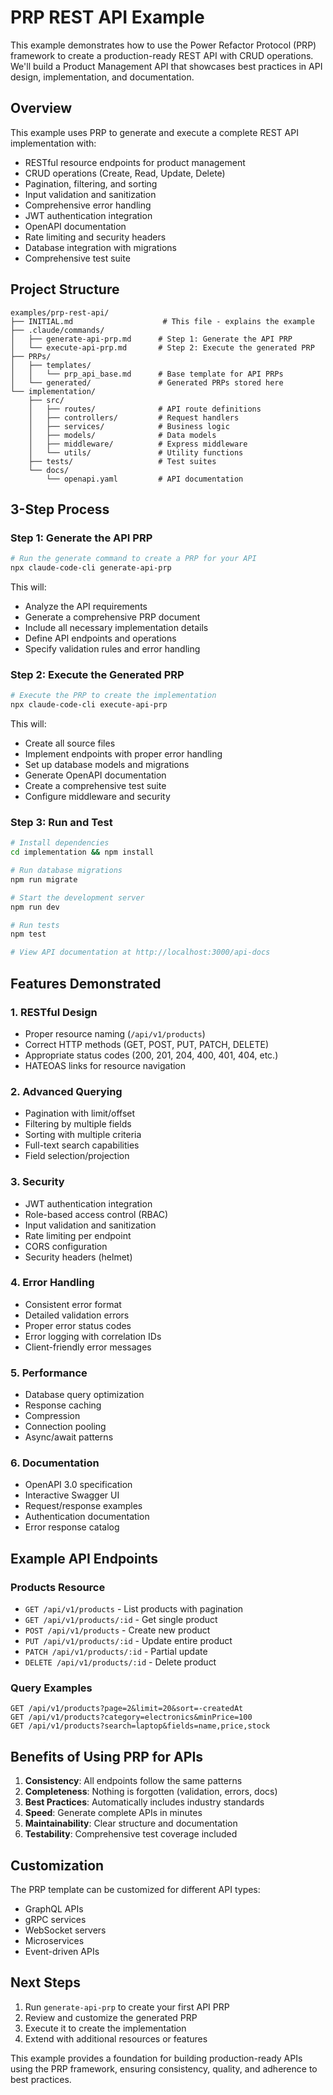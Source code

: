 # PRP REST API Example

This example demonstrates how to use the Power Refactor Protocol (PRP) framework to create a production-ready REST API with CRUD operations. We'll build a Product Management API that showcases best practices in API design, implementation, and documentation.

## Overview

This example uses PRP to generate and execute a complete REST API implementation with:
- RESTful resource endpoints for product management
- CRUD operations (Create, Read, Update, Delete)
- Pagination, filtering, and sorting
- Input validation and sanitization
- Comprehensive error handling
- JWT authentication integration
- OpenAPI documentation
- Rate limiting and security headers
- Database integration with migrations
- Comprehensive test suite

## Project Structure

```
examples/prp-rest-api/
├── INITIAL.md                    # This file - explains the example
├── .claude/commands/
│   ├── generate-api-prp.md      # Step 1: Generate the API PRP
│   └── execute-api-prp.md       # Step 2: Execute the generated PRP
├── PRPs/
│   ├── templates/
│   │   └── prp_api_base.md      # Base template for API PRPs
│   └── generated/               # Generated PRPs stored here
└── implementation/
    ├── src/
    │   ├── routes/              # API route definitions
    │   ├── controllers/         # Request handlers
    │   ├── services/            # Business logic
    │   ├── models/              # Data models
    │   ├── middleware/          # Express middleware
    │   └── utils/               # Utility functions
    ├── tests/                   # Test suites
    └── docs/
        └── openapi.yaml         # API documentation
```

## 3-Step Process

### Step 1: Generate the API PRP
```bash
# Run the generate command to create a PRP for your API
npx claude-code-cli generate-api-prp
```

This will:
- Analyze the API requirements
- Generate a comprehensive PRP document
- Include all necessary implementation details
- Define API endpoints and operations
- Specify validation rules and error handling

### Step 2: Execute the Generated PRP
```bash
# Execute the PRP to create the implementation
npx claude-code-cli execute-api-prp
```

This will:
- Create all source files
- Implement endpoints with proper error handling
- Set up database models and migrations
- Generate OpenAPI documentation
- Create a comprehensive test suite
- Configure middleware and security

### Step 3: Run and Test
```bash
# Install dependencies
cd implementation && npm install

# Run database migrations
npm run migrate

# Start the development server
npm run dev

# Run tests
npm test

# View API documentation at http://localhost:3000/api-docs
```

## Features Demonstrated

### 1. RESTful Design
- Proper resource naming (`/api/v1/products`)
- Correct HTTP methods (GET, POST, PUT, PATCH, DELETE)
- Appropriate status codes (200, 201, 204, 400, 401, 404, etc.)
- HATEOAS links for resource navigation

### 2. Advanced Querying
- Pagination with limit/offset
- Filtering by multiple fields
- Sorting with multiple criteria
- Full-text search capabilities
- Field selection/projection

### 3. Security
- JWT authentication integration
- Role-based access control (RBAC)
- Input validation and sanitization
- Rate limiting per endpoint
- CORS configuration
- Security headers (helmet)

### 4. Error Handling
- Consistent error format
- Detailed validation errors
- Proper error status codes
- Error logging with correlation IDs
- Client-friendly error messages

### 5. Performance
- Database query optimization
- Response caching
- Compression
- Connection pooling
- Async/await patterns

### 6. Documentation
- OpenAPI 3.0 specification
- Interactive Swagger UI
- Request/response examples
- Authentication documentation
- Error response catalog

## Example API Endpoints

### Products Resource
- `GET /api/v1/products` - List products with pagination
- `GET /api/v1/products/:id` - Get single product
- `POST /api/v1/products` - Create new product
- `PUT /api/v1/products/:id` - Update entire product
- `PATCH /api/v1/products/:id` - Partial update
- `DELETE /api/v1/products/:id` - Delete product

### Query Examples
```
GET /api/v1/products?page=2&limit=20&sort=-createdAt
GET /api/v1/products?category=electronics&minPrice=100
GET /api/v1/products?search=laptop&fields=name,price,stock
```

## Benefits of Using PRP for APIs

1. **Consistency**: All endpoints follow the same patterns
2. **Completeness**: Nothing is forgotten (validation, errors, docs)
3. **Best Practices**: Automatically includes industry standards
4. **Speed**: Generate complete APIs in minutes
5. **Maintainability**: Clear structure and documentation
6. **Testability**: Comprehensive test coverage included

## Customization

The PRP template can be customized for different API types:
- GraphQL APIs
- gRPC services
- WebSocket servers
- Microservices
- Event-driven APIs

## Next Steps

1. Run `generate-api-prp` to create your first API PRP
2. Review and customize the generated PRP
3. Execute it to create the implementation
4. Extend with additional resources or features

This example provides a foundation for building production-ready APIs using the PRP framework, ensuring consistency, quality, and adherence to best practices.